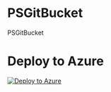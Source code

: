 # PSGitBucket
PSGitBucket

# Deploy to Azure
[![Deploy to Azure](http://azuredeploy.net/deploybutton.png)](https://azuredeploy.net/)
